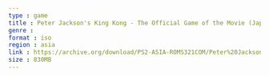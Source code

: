 ```yaml
---
type : game
title : Peter Jackson's King Kong - The Official Game of the Movie (Japan)
genre : 
format : iso
region : asia
link : https://archive.org/download/PS2-ASIA-ROMS321COM/Peter%20Jackson%27s%20King%20Kong%20-%20The%20Official%20Game%20of%20the%20Movie%20%28Japan%29.7z
size : 830MB
---
```


